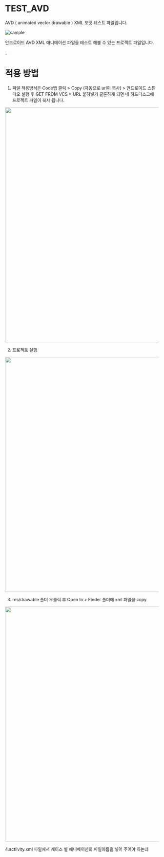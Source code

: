 # TEST_AVD
AVD ( animated vector drawable ) XML 포멧 테스트 파일입니다.

![sample](https://user-images.githubusercontent.com/21286823/174946672-c66bba9d-be9f-4ba9-b957-48fcf10d78b7.gif)

안드로이드 AVD XML 애니메이션 파일을 테스트 해볼 수 있는 프로젝트 파일입니다.

_
# 적용 방법

1. 파일 적용방식은 Code탭 클릭 > Copy (자동으로 url이 복사) > 안드로이드 스튜디오 실행 후 
GET FROM VCS > URL 붙혀넣기 클론하게 되면 내 하드디스크에 프로젝트 파일이 복사 됩니다.
<img width="770" alt="" src="https://user-images.githubusercontent.com/21286823/174949454-ebad7e10-68ee-44d9-8ef6-bc43e94d5529.png">

2. 프로젝트 실행
<img width="770" alt="" src="https://user-images.githubusercontent.com/21286823/174950586-f0b82ab7-830b-49f7-b46b-86adfe027f5f.png">

3. res/drawable 폴더 우클릭 후 Open In > Finder 폴더에 xml 파일을 copy   
<img width="770" alt="" src="https://user-images.githubusercontent.com/21286823/174947981-4ab02777-fcfd-4b57-aa53-9aa18275c2e7.png">

4.actiivity.xml 파일에서 케이스 별 애니메이션의 파일이름을 넣어 주어야 하는데
